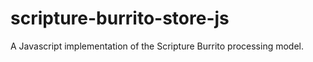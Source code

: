 # scripture-burrito-store-js
A Javascript implementation of the Scripture Burrito processing model.
